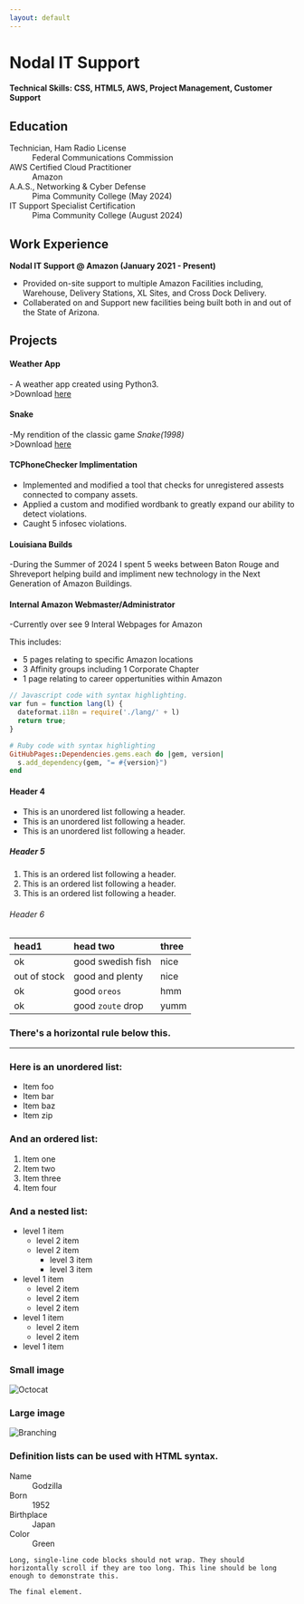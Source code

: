 ```yaml
---
layout: default
---
```


# Nodal IT Support

#### Technical Skills: CSS, HTML5, AWS, Project Management, Customer Support

## Education
<dl>
<dt>Technician, Ham Radio License</dt>
  <dd>Federal Communications Commission</dd>

<dt>AWS Certified Cloud Practitioner</dt>
  <dd>Amazon</dd>
  
<dt>A.A.S., Networking & Cyber Defense</dt>
  <dd>Pima Community College (May 2024)</dd>

<dt>IT Support Specialist Certification</dt>
  <dd>Pima Community College (August 2024)</dd> 
</dl>

## Work Experience 

**Nodal IT Support @ Amazon (January 2021 - Present)**
- Provided on-site support to multiple Amazon Facilities including, Warehouse, Delivery Stations, XL Sites, and Cross Dock Delivery.
- Collaberated on and Support new facilities being built both in and out of the State of Arizona.

## Projects

<h4> Weather App </h4>
- A weather app created using Python3.
<br>>Download <a href="https://github.com/KLindbeck/WeatherApp/releases/tag/WeatherApp"> here </a> </br>

<h4> Snake </h4> 
-My rendition of the classic game <i>Snake(1998)</i>
<br>>Download <a href="https://github.com/KLindbeck/SnakeGame/releases/tag/Beta"> here </a> </br>

<h4>TCPhoneChecker Implimentation</h4>

*  Implemented and modified a tool that checks for unregistered assests connected to company assets.
*  Applied a custom and modified wordbank to greatly expand our ability to detect violations.
*  Caught 5 infosec violations.

<h4>Louisiana Builds</h4>
-During the Summer of 2024 I spent 5 weeks between Baton Rouge and Shreveport helping build and impliment new technology in the Next Generation of Amazon Buildings. 

<h4>Internal Amazon Webmaster/Administrator</h4>

-Currently over see 9 Interal Webpages for Amazon

This includes:
*   5 pages relating to specific Amazon locations
*   3 Affinity groups including 1 Corporate Chapter
*   1 page relating to career oppertunities within Amazon


```js
// Javascript code with syntax highlighting.
var fun = function lang(l) {
  dateformat.i18n = require('./lang/' + l)
  return true;
}
```

```ruby
# Ruby code with syntax highlighting
GitHubPages::Dependencies.gems.each do |gem, version|
  s.add_dependency(gem, "= #{version}")
end
```

#### Header 4

*   This is an unordered list following a header.
*   This is an unordered list following a header.
*   This is an unordered list following a header.

##### Header 5

1.  This is an ordered list following a header.
2.  This is an ordered list following a header.
3.  This is an ordered list following a header.

###### Header 6

| head1        | head two          | three |
|:-------------|:------------------|:------|
| ok           | good swedish fish | nice  |
| out of stock | good and plenty   | nice  |
| ok           | good `oreos`      | hmm   |
| ok           | good `zoute` drop | yumm  |

### There's a horizontal rule below this.

* * *

### Here is an unordered list:

*   Item foo
*   Item bar
*   Item baz
*   Item zip

### And an ordered list:

1.  Item one
1.  Item two
1.  Item three
1.  Item four

### And a nested list:

- level 1 item
  - level 2 item
  - level 2 item
    - level 3 item
    - level 3 item
- level 1 item
  - level 2 item
  - level 2 item
  - level 2 item
- level 1 item
  - level 2 item
  - level 2 item
- level 1 item

### Small image

![Octocat](https://github.githubassets.com/images/icons/emoji/octocat.png)

### Large image

![Branching](https://guides.github.com/activities/hello-world/branching.png)


### Definition lists can be used with HTML syntax.

<dl>
<dt>Name</dt>
<dd>Godzilla</dd>
<dt>Born</dt>
<dd>1952</dd>
<dt>Birthplace</dt>
<dd>Japan</dd>
<dt>Color</dt>
<dd>Green</dd>
</dl>

```
Long, single-line code blocks should not wrap. They should horizontally scroll if they are too long. This line should be long enough to demonstrate this.
```

```
The final element.
```

